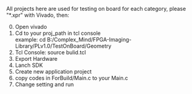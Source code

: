 All projects here are used for testing on board for each category, please "*.xpr" with Vivado, then:  

0. Open vivado
1. Cd to your proj_path in tcl console  
example: cd B:/Complex_Mind/FPGA-Imaging-Library/PLv1.0/TestOnBoard/Geometry  
2. Tcl Console: source bulid.tcl   
3. Export Hardware
4. Lanch SDK
5. Create new application project  
6. copy codes in ForBuild/Main.c to your Main.c
7. Change setting and run
